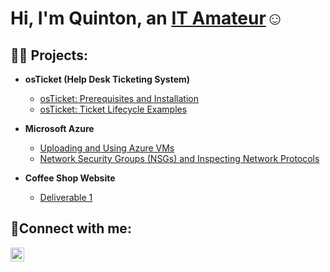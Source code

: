 <h1>Hi, I'm Quinton, an <a href="https://linkedin.com/in/JaneDoe">IT Amateur</a>☺</h1>

<h2>👨‍💻 Projects:</h2>

- <b>osTicket (Help Desk Ticketing System)</b>
  - [osTicket: Prerequisites and Installation](https://github.com/QBurn5/osticket-prereqs)
  - [osTicket: Ticket Lifecycle Examples](https://github.com/QBurn5/Ticket-Lifestyle-Examples)
- <b>Microsoft Azure</b>
  - [Uploading and Using Azure VMs](https://github.com/QBurn5/Azure-VMs.git)
  - [Network Security Groups (NSGs) and Inspecting Network Protocols](https://github.com/QBurn5/Network-Security-Groups-NSGs-and-Inspecting-Network-Protocols.git)
 
- <b>Coffee Shop Website</b>
  - [Deliverable 1](https://github.com/QBurn5/Deliverable-1)

<h2>🤳Connect with me:</h2>


[<img align="left" alt="Josh | LinkedIn" width="22px" src="https://cdn.jsdelivr.net/npm/simple-icons@v3/icons/linkedin.svg" />][linkedin]


[linkedin]: https://www.linkedin.com/in/quinton-burns-112218177/
